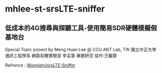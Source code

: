 # mhlee-st-srsLTE-sniffer
## 低成本的4G搜尋與探聽工具-使用簡易SDR硬體模擬假基地台
Special Topic prjoect by Meng Huan Lee @ CCU ANT Lab, TW
國立中正大學 通訊工程學系 網路前瞻實驗室 李孟寰 專題研究
協作:王繼賢

Refrence : [Wonniety/srsLTE-Sniffer](https://github.com/Wooniety/srsLTE-Sniffer)
